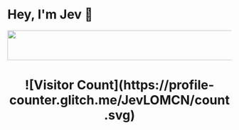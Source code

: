 # Hey, I'm Jev 👋

<p align="center">
  <img width="800" height="67" src="https://www.mirfiles.com/resources/mir2/users/Jev/Mir1/Wiki/Mir1Banner.gif">
</p>

<h1 align="center">
  ![Visitor Count](https://profile-counter.glitch.me/JevLOMCN/count.svg) 
</h1>
